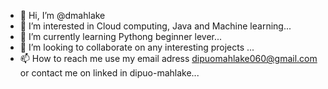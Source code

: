 - 👋 Hi, I’m @dmahlake
- 👀 I’m interested in Cloud computing, Java and Machine learning...
- 🌱 I’m currently learning Pythong beginner lever...
- 💞️ I’m looking to collaborate on any interesting projects ...
- 📫 How to reach me use my email adress dipuomahlake060@gmail.com or contact me on linked in dipuo-mahlake...

<!---
dmahlake/dmahlake is a ✨ special ✨ repository because its `README.md` (this file) appears on your GitHub profile.
You can click the Preview link to take a look at your changes.
--->
